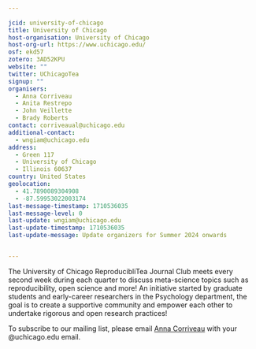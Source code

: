 ```yaml
---
    
jcid: university-of-chicago
title: University of Chicago
host-organisation: University of Chicago
host-org-url: https://www.uchicago.edu/
osf: ekd57
zotero: 3AD52KPU
website: ""
twitter: UChicagoTea
signup: ""
organisers:
  - Anna Corriveau
  - Anita Restrepo
  - John Veillette
  - Brady Roberts
contact: corriveaual@uchicago.edu
additional-contact:
  - wngiam@uchicago.edu
address:
  - Green 117
  - University of Chicago
  - Illinois 60637
country: United States
geolocation:
  - 41.7890089304908
  - -87.59953022003174
last-message-timestamp: 1710536035
last-message-level: 0
last-update: wngiam@uchicago.edu
last-update-timestamp: 1710536035
last-update-message: Update organizers for Summer 2024 onwards


---
```


The University of Chicago ReproducibliTea Journal Club meets every second week during each quarter to discuss meta-science topics such as reproducibility, open science and more! An initiative started by graduate students and early-career researchers in the Psychology department, the goal is to create a supportive community and empower each other to undertake rigorous and open research practices!

To subscribe to our mailing list, please email [Anna Corriveau](mailto:corriveaual@uchicago.edu) with your @uchicago.edu email.
